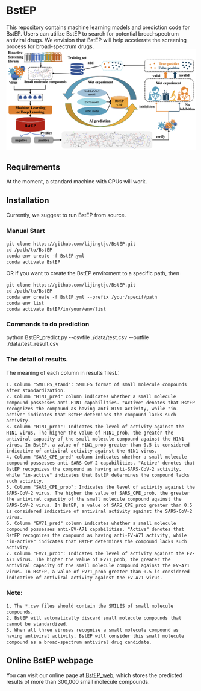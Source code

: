 


# BstEP
This repository contains machine learning models and prediction code for BstEP. Users can utilize BstEP to search for potential broad-spectrum antiviral drugs. We envision that BstEP will help accelerate the screening process for broad-spectrum drugs.
![flowchart BstEP.](https://github.com/lijingtju/BstEP/blob/main/BstEP_flowchart.png)

## Requirements
At the moment, a standard machine with CPUs will work.

## Installation
Currently, we suggest to run BstEP from source.

### Manual Start
```
git clone https://github.com/lijingtju/BstEP.git
cd /path/to/BstEP
conda env create -f BstEP.yml
conda activate BstEP
```
OR if you want to create the BstEP enviroment to a specific path, then
```
git clone https://github.com/lijingtju/BstEP.git
cd /path/to/BstEP
conda env create -f BstEP.yml --prefix /your/specif/path
conda env list
conda activate BstEP/in/your/env/list
```

### Commands to do prediction
python BstEP_predict.py --csvfile ./data/test.csv --outfile ./data/test_result.csv


### The detail of results.
The meaning of each column in results filesL:
```
1. Column "SMILES_stand": SMILES format of small molecule compounds after standardization.
2. Column "H1N1_pred" column indicates whether a small molecule compound possesses anti-H1N1 capabilities. "Active" denotes that BstEP recognizes the compound as having anti-H1N1 activity, while "in-active" indicates that BstEP determines the compound lacks such activity.
3. Column "H1N1_prob": Indicates the level of activity against the H1N1 virus. The higher the value of H1N1_prob, the greater the antiviral capacity of the small molecule compound against the H1N1 virus. In BstEP, a value of H1N1_prob greater than 0.5 is considered indicative of antiviral activity against the H1N1 virus.
4. Column "SARS_CPE_pred" column indicates whether a small molecule compound possesses anti-SARS-CoV-2 capabilities. "Active" denotes that BstEP recognizes the compound as having anti-SARS-CoV-2 activity, while "in-active" indicates that BstEP determines the compound lacks such activity.
5. Column "SARS_CPE_prob": Indicates the level of activity against the SARS-CoV-2 virus. The higher the value of SARS_CPE_prob, the greater the antiviral capacity of the small molecule compound against the SARS-CoV-2 virus. In BstEP, a value of SARS_CPE_prob greater than 0.5 is considered indicative of antiviral activity against the SARS-CoV-2 virus.
6. Column "EV71_pred" column indicates whether a small molecule compound possesses anti-EV-A71 capabilities. "Active" denotes that BstEP recognizes the compound as having anti-EV-A71 activity, while "in-active" indicates that BstEP determines the compound lacks such activity.
7. Column "EV71_prob": Indicates the level of activity against the EV-A71 virus. The higher the value of EV71_prob, the greater the antiviral capacity of the small molecule compound against the EV-A71 virus. In BstEP, a value of EV71_prob greater than 0.5 is considered indicative of antiviral activity against the EV-A71 virus.
```

### Note:
```
1. The *.csv files should contain the SMILES of small molecule compounds.
2. BstEP will automatically discard small molecule compounds that cannot be standardized.
3. When all three viruses recognize a small molecule compound as having antiviral activity, BstEP will consider this small molecule compound as a broad-spectrum antiviral drug candidate.
```

## Online BstEP webpage
You can visit our online page at [BstEP_web](http://www.BstEP.top/), which stores the predicted results of more than 300,000 small molecule compounds.
